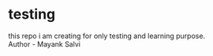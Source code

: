 # testing
this repo i am creating for only testing and learning purpose.
<br>
Author - Mayank Salvi
